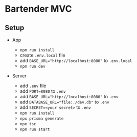 # Bartender MVC
## Setup
* App
  * ```npm run install```
  * create `.env.local` file
  * add `BASE_URL="http://localhost:8080"` to `.env.local`
  * `npm run dev`
  
* Server
  * add `.env` file
  * add `PORT=8080` to `.env`
  * add `BASE_URL="http://localhost:8080"` to `.env`
  * add `DATABASE_URL="file:./dev.db"` to `.env`
  * add `SECRET=<your secret>` to `.env`
  * `npm run install`
  * `npx prisma generate`
  * `npx tsc`
  * `npm run start`


